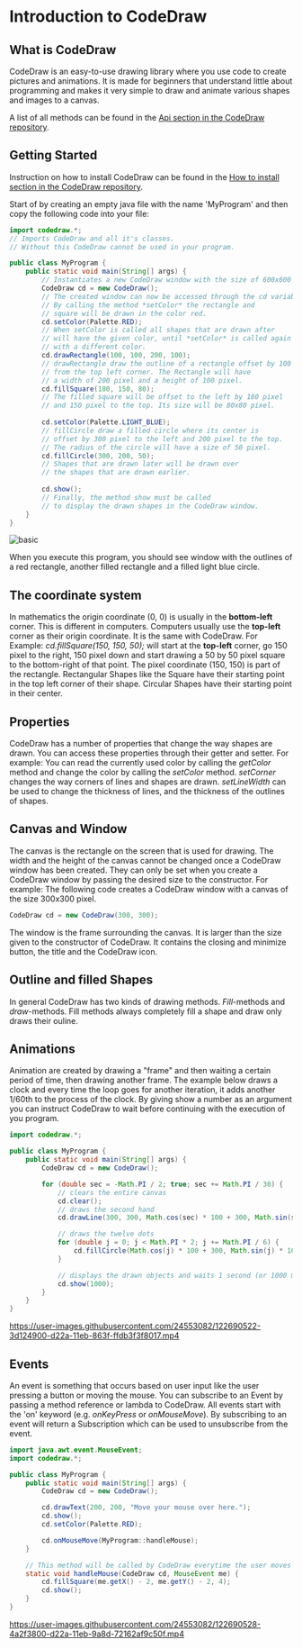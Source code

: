 # Introduction to CodeDraw

## What is CodeDraw

CodeDraw is an easy-to-use drawing library where you use code to create pictures and animations.
It is made for beginners that understand little about programming
and makes it very simple to draw and animate various shapes and images to a canvas.


A list of all methods can be found in the [Api section in the CodeDraw repository](https://github.com/Krassnig/CodeDraw#api).

## Getting Started

Instruction on how to install CodeDraw can be found
in the [How to install section in the CodeDraw repository](https://github.com/Krassnig/CodeDraw#how-to-install).

Start of by creating an empty java file with the name 'MyProgram' and
then copy the following code into your file:
```java
import codedraw.*;
// Imports CodeDraw and all it's classes.
// Without this CodeDraw cannot be used in your program.

public class MyProgram {
	public static void main(String[] args) {
		// Instantiates a new CodeDraw window with the size of 600x600 pixel
		CodeDraw cd = new CodeDraw();
		// The created window can now be accessed through the cd variable.
		// By calling the method *setColor* the rectangle and
		// square will be drawn in the color red.
		cd.setColor(Palette.RED);
		// When setColor is called all shapes that are drawn after
		// will have the given color, until *setColor* is called again
		// with a different color.
		cd.drawRectangle(100, 100, 200, 100);
		// drawRectangle draw the outline of a rectangle offset by 100 pixel
		// from the top left corner. The Rectangle will have
		// a width of 200 pixel and a height of 100 pixel.
		cd.fillSquare(180, 150, 80);
		// The filled square will be offset to the left by 180 pixel
		// and 150 pixel to the top. Its size will be 80x80 pixel.
		
		cd.setColor(Palette.LIGHT_BLUE);
		// fillCircle draw a filled circle where its center is
		// offset by 300 pixel to the left and 200 pixel to the top.
		// The radius of the circle will have a size of 50 pixel.
		cd.fillCircle(300, 200, 50);
		// Shapes that are drawn later will be drawn over
		// the shapes that are drawn earlier.
		
		cd.show();
		// Finally, the method show must be called
		// to display the drawn shapes in the CodeDraw window.
	}
}
```
![basic](https://user-images.githubusercontent.com/24553082/132953425-dd003617-865e-4589-8ccc-67f42e2ae2a9.png)

When you execute this program, you should see window with the outlines of a red rectangle,
another filled rectangle and a filled light blue circle.

## The coordinate system

In mathematics the origin coordinate (0, 0) is usually in the **bottom-left** corner.
This is different in computers.
Computers usually use the **top-left** corner as their origin coordinate.
It is the same with CodeDraw.
For Example: *cd.fillSquare(150, 150, 50);* will start at the **top-left** corner,
go 150 pixel to the right, 150 pixel down and start drawing a 50 by 50 pixel square
to the bottom-right of that point.
The pixel coordinate (150, 150) is part of the rectangle.
Rectangular Shapes like the Square have their starting point in the top left corner of their shape.
Circular Shapes have their starting point in their center.

## Properties

CodeDraw has a number of properties that change the way shapes are drawn.
You can access these properties through their getter and setter.
For example: You can read the currently used color by calling the *getColor* method
and change the color by calling the *setColor* method.
*setCorner* changes the way corners of lines and shapes are drawn.
*setLineWidth* can be used to change the thickness of lines,
and the thickness of the outlines of shapes.

## Canvas and Window

The canvas is the rectangle on the screen that is used for drawing.
The width and the height of the canvas cannot be changed once a CodeDraw window has been created.
They can only be set when you create a CodeDraw window by passing the desired size to the constructor.
For example: The following code creates a CodeDraw window with a canvas of the size 300x300 pixel.
```java
CodeDraw cd = new CodeDraw(300, 300);
```

The window is the frame surrounding the canvas. It is larger than the size given to the constructor
of CodeDraw. It contains the closing and minimize button, the title and the CodeDraw icon.

## Outline and filled Shapes

In general CodeDraw has two kinds of drawing methods. *Fill*-methods and *draw*-methods.
Fill methods always completely fill a shape and draw only draws their ouline.

## Animations

Animation are created by drawing a "frame" and then waiting a certain period of time,
then drawing another frame.
The example below draws a clock and every time the loop goes for another iteration,
it adds another 1/60th to the process of the clock.
By giving show a number as an argument you can instruct CodeDraw to wait before continuing
with the execution of you program.

```java
import codedraw.*;

public class MyProgram {
	public static void main(String[] args) {
		CodeDraw cd = new CodeDraw();

		for (double sec = -Math.PI / 2; true; sec += Math.PI / 30) {
			// clears the entire canvas
			cd.clear();
			// draws the second hand
			cd.drawLine(300, 300, Math.cos(sec) * 100 + 300, Math.sin(sec) * 100 + 300);

			// draws the twelve dots
			for (double j = 0; j < Math.PI * 2; j += Math.PI / 6) {
				cd.fillCircle(Math.cos(j) * 100 + 300, Math.sin(j) * 100 + 300, 4);
			}

			// displays the drawn objects and waits 1 second (or 1000 milliseconds)
			cd.show(1000);
		}
	}
}
```

https://user-images.githubusercontent.com/24553082/122690522-3d124900-d22a-11eb-863f-ffdb3f3f8017.mp4

## Events

An event is something that occurs based on user input like the user
pressing a button or moving the mouse. You can subscribe to an Event
by passing a method reference or lambda to CodeDraw.
All events start with the 'on' keyword (e.g. *onKeyPress* or *onMouseMove*).
By subscribing to an event will return a Subscription which
can be used to unsubscribe from the event.

```java
import java.awt.event.MouseEvent;
import codedraw.*;

public class MyProgram {
	public static void main(String[] args) {
		CodeDraw cd = new CodeDraw();

		cd.drawText(200, 200, "Move your mouse over here.");
		cd.show();
		cd.setColor(Palette.RED);

		cd.onMouseMove(MyProgram::handleMouse);
	}

	// This method will be called by CodeDraw everytime the user moves their mouse
	static void handleMouse(CodeDraw cd, MouseEvent me) {
		cd.fillSquare(me.getX() - 2, me.getY() - 2, 4);
		cd.show();
	}
}
```

https://user-images.githubusercontent.com/24553082/122690528-4a2f3800-d22a-11eb-9a8d-72162af9c50f.mp4
